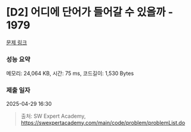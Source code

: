 # [D2] 어디에 단어가 들어갈 수 있을까 - 1979 

[문제 링크](https://swexpertacademy.com/main/code/problem/problemDetail.do?contestProbId=AV5PuPq6AaQDFAUq) 

### 성능 요약

메모리: 24,064 KB, 시간: 75 ms, 코드길이: 1,530 Bytes

### 제출 일자

2025-04-29 16:30



> 출처: SW Expert Academy, https://swexpertacademy.com/main/code/problem/problemList.do